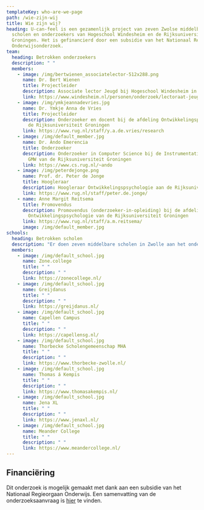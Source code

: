 ```yaml
---
templateKey: who-are-we-page
path: /wie-zijn-wij
title: Wie zijn wij?
heading: U-can-feel is een gezamenlijk project van zeven Zwolse middelbare
  scholen en onderzoekers van Hogeschool Windesheim en de Rijksuniversiteit
  Groningen. Het is gefinancierd door een subsidie van het Nationaal Regieorgaan
  Onderwijsonderzoek.
team:
  heading: Betrokken onderzoekers
  description: " "
  members:
    - image: /img/bertwienen_associatelector-512x288.png
      name: Dr. Bert Wienen
      title: Projectleider
      description: Associate lector Jeugd bij Hogeschool Windesheim in Zwolle
      link: https://www.windesheim.nl/personen/onderzoek/lectoraat-jeugd/bert-wienen
    - image: /img/ymkjeannadevries.jpg
      name: Dr. Ymkje Anna de Vries
      title: Projectleider
      description: Onderzoeker en docent bij de afdeling Ontwikkelingspsychologie van
        de Rijksuniversiteit Groningen
      link: https://www.rug.nl/staff/y.a.de.vries/research
    - image: /img/default_member.jpg
      name: Dr. Ando Emerencia
      title: Onderzoeker
      description: Onderzoeker in Computer Science bij de Instrumentatiedienst van het
        GMW van de Rijksuniversiteit Groningen
      link: https://www.cs.rug.nl/~ando
    - image: /img/peterdejonge.png
      name: Prof. dr. Peter de Jonge
      title: Hoogleraar
      description: Hoogleraar Ontwikkelingspsychologie aan de Rijksuniversiteit Groningen
      link: https://www.rug.nl/staff/peter.de.jonge/
    - name: Anne Margit Reitsema
      title: Promovendus
      description: Promovendus (onderzoeker-in-opleiding) bij de afdeling
        Ontwikkelingspsychologie van de Rijksuniversiteit Groningen
      link: https://www.rug.nl/staff/a.m.reitsema/
      image: /img/default_member.jpg
schools:
  heading: Betrokken scholen
  description: "Er doen zeven middelbare scholen in Zwolle aan het onderzoek mee:"
  members:
    - image: /img/default_school.jpg
      name: Zone.college
      title: " "
      description: " "
      link: https://zonecollege.nl/
    - image: /img/default_school.jpg
      name: Greijdanus
      title: " "
      description: " "
      link: https://greijdanus.nl/
    - image: /img/default_school.jpg
      name: Capellen Campus
      title: " "
      description: " "
      link: https://capellensg.nl/
    - image: /img/default_school.jpg
      name: Thorbecke Scholengemeenschap MHA
      title: " "
      description: " "
      link: https://www.thorbecke-zwolle.nl/
    - image: /img/default_school.jpg
      name: Thomas á Kempis
      title: " "
      description: " "
      link: https://www.thomasakempis.nl/
    - image: /img/default_school.jpg
      name: Jena XL
      title: " "
      description: " "
      link: https://www.jenaxl.nl/
    - image: /img/default_school.jpg
      name: Meander College
      title: " "
      description: " "
      link: https://www.meandercollege.nl/
---
```

## Financiëring

Dit onderzoek is mogelijk gemaakt met dank aan een subsidie van het Nationaal Regieorgaan Onderwijs. Een samenvatting van de onderzoeksaanvraag is [hier](https://www.nro.nl/onderzoeksprojecten/de-ontwikkeling-van-spanning-naar-angst-en-depressiviteit-een-onderzoek-onder) te vinden.
